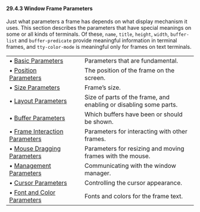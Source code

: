 

#### 29.4.3 Window Frame Parameters

Just what parameters a frame has depends on what display mechanism it uses. This section describes the parameters that have special meanings on some or all kinds of terminals. Of these, `name`, `title`, `height`, `width`, `buffer-list` and `buffer-predicate` provide meaningful information in terminal frames, and `tty-color-mode` is meaningful only for frames on text terminals.

|                                                                     |    |                                                                   |
| :------------------------------------------------------------------ | -- | :---------------------------------------------------------------- |
| • [Basic Parameters](Basic-Parameters.html)                         |    | Parameters that are fundamental.                                  |
| • [Position Parameters](Position-Parameters.html)                   |    | The position of the frame on the screen.                          |
| • [Size Parameters](Size-Parameters.html)                           |    | Frame’s size.                                                     |
| • [Layout Parameters](Layout-Parameters.html)                       |    | Size of parts of the frame, and enabling or disabling some parts. |
| • [Buffer Parameters](Buffer-Parameters.html)                       |    | Which buffers have been or should be shown.                       |
| • [Frame Interaction Parameters](Frame-Interaction-Parameters.html) |    | Parameters for interacting with other frames.                     |
| • [Mouse Dragging Parameters](Mouse-Dragging-Parameters.html)       |    | Parameters for resizing and moving frames with the mouse.         |
| • [Management Parameters](Management-Parameters.html)               |    | Communicating with the window manager.                            |
| • [Cursor Parameters](Cursor-Parameters.html)                       |    | Controlling the cursor appearance.                                |
| • [Font and Color Parameters](Font-and-Color-Parameters.html)       |    | Fonts and colors for the frame text.                              |
